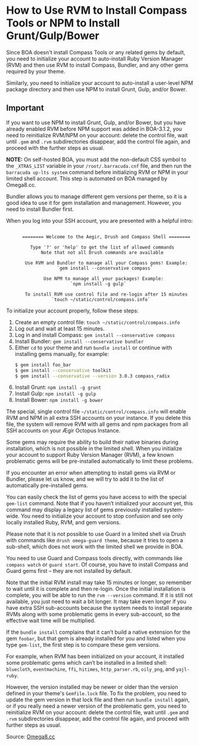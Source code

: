 
# How to Use RVM to Install Compass Tools or NPM to Install Grunt/Gulp/Bower

Since BOA doesn't install Compass Tools or any related gems by default, you need to initialize your account to auto-install Ruby Version Manager (RVM) and then use RVM to install Compass, Bundler, and any other gems required by your theme.

Similarly, you need to initialize your account to auto-install a user-level NPM package directory and then use NPM to install Grunt, Gulp, and/or Bower.

## Important

If you want to use NPM to install Grunt, Gulp, and/or Bower, but you have already enabled RVM before NPM support was added in BOA-3.1.2, you need to reinitialize RVM/NPM on your account: delete the control file, wait until `.gem` and `.rvm` subdirectories disappear, add the control file again, and proceed with the further steps as usual.

**NOTE:** On self-hosted BOA, you must add the non-default CSS symbol to the `_XTRAS_LIST` variable in your `/root/.barracuda.cnf` file, and then run the `barracuda up-lts system` command before initializing RVM or NPM in your limited shell account. This step is automated on BOA managed by Omega8.cc.

Bundler allows you to manage different gem versions per theme, so it is a good idea to use it for gem installation and management. However, you need to install Bundler first.

When you log into your SSH account, you are presented with a helpful intro:

```

      ======== Welcome to the Aegir, Drush and Compass Shell ========

         Type '?' or 'help' to get the list of allowed commands
             Note that not all Drush commands are available

       Use RVM and Bundler to manage all your Compass gems! Example:
                   `gem install --conservative compass`

              Use NPM to manage all your packages! Example:
                        `npm install -g gulp`

       To install RVM use control file and re-login after 15 minutes
                 `touch ~/static/control/compass.info`

```

To initialize your account properly, follow these steps:

1. Create an empty control file: `touch ~/static/control/compass.info`
2. Log out and wait at least 15 minutes.
3. Log in and install Compass: `gem install --conservative compass`
4. Install Bundler: `gem install --conservative bundler`
5. Either `cd` to your theme and run `bundle install` or continue with installing gems manually, for example:
   ```sh
   $ gem install foo_bar
   $ gem install --conservative toolkit
   $ gem install --conservative --version 3.0.3 compass_radix
   ```
6. Install Grunt: `npm install -g grunt`
7. Install Gulp: `npm install -g gulp`
8. Install Bower: `npm install -g bower`

The special, single control file `~/static/control/compass.info` will enable RVM and NPM in all extra SSH accounts on your instance. If you delete this file, the system will remove RVM with all gems and npm packages from all SSH accounts on your Ægir Octopus Instance.

Some gems may require the ability to build their native binaries during installation, which is not possible in the limited shell. When you initialize your account to support Ruby Version Manager (RVM), a few known problematic gems will be pre-installed automatically to limit these problems.

If you encounter an error when attempting to install gems via RVM or Bundler, please let us know, and we will try to add it to the list of automatically pre-installed gems.

You can easily check the list of gems you have access to with the special `gem-list` command. Note that if you haven’t initialized your account yet, this command may display a legacy list of gems previously installed system-wide. You need to initialize your account to stop confusion and see only locally installed Ruby, RVM, and gem versions.

Please note that it is not possible to use Guard in a limited shell via Drush with commands like `drush omega-guard theme`, because it tries to open a sub-shell, which does not work with the limited shell we provide in BOA.

You need to use Guard and Compass tools directly, with commands like `compass watch` or `guard start`. Of course, you have to install Compass and Guard gems first – they are not installed by default.

Note that the initial RVM install may take 15 minutes or longer, so remember to wait until it is complete and then re-login. Once the initial installation is complete, you will be able to run the `rvm --version` command. If it is still not available, you just need to wait a bit longer. It may take even longer if you have extra SSH sub-accounts because the system needs to install separate RVMs along with some problematic gems in every sub-account, so the effective wait time will be multiplied.

If the `bundle install` complains that it can’t build a native extension for the gem `foobar`, but that gem is already installed for you and listed when you type `gem-list`, the first step is to compare these gem versions.

For example, when RVM has been initialized on your account, it installed some problematic gems which can’t be installed in a limited shell: `bluecloth`, `eventmachine`, `ffi`, `hitimes`, `http_parser.rb`, `oily_png`, and `yajl-ruby`.

However, the version installed may be newer or older than the version defined in your theme's `Gemfile.lock` file. To fix the problem, you need to update the gem version in that lock file and then run `bundle install` again, or if you really need a newer version of the problematic gem, you need to reinitialize RVM on your account: delete the control file, wait until `.gem` and `.rvm` subdirectories disappear, add the control file again, and proceed with further steps as usual.

Source: [Omega8.cc](https://omega8.cc/how-to-use-rvm-to-install-compass-tools-329)
